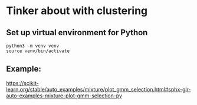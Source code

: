 # Tinker about with clustering

## Set up virtual environment for Python

```console
python3 -m venv venv
source venv/bin/activate
```

## Example:

https://scikit-learn.org/stable/auto_examples/mixture/plot_gmm_selection.html#sphx-glr-auto-examples-mixture-plot-gmm-selection-py

